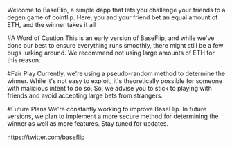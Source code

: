 Welcome to BaseFlip, a simple dapp that lets you challenge your friends to a degen game of coinflip. Here, you and your friend bet an equal amount of ETH, and the winner takes it all

#A Word of Caution
This is an early version of BaseFlip, and while we've done our best to ensure everything runs smoothly, there might still be a few bugs lurking around. We recommend not using large amounts of ETH for this reason.

#Fair Play
Currently, we're using a pseudo-random method to determine the winner. While it's not easy to exploit, it's theoretically possible for someone with malicious intent to do so. So, we advise you to stick to playing with friends and avoid accepting large bets from strangers.

#Future Plans
We're constantly working to improve BaseFlip. In future versions, we plan to implement a more secure method for determining the winner as well as more features. Stay tuned for updates.

https://twitter.com/baseflip